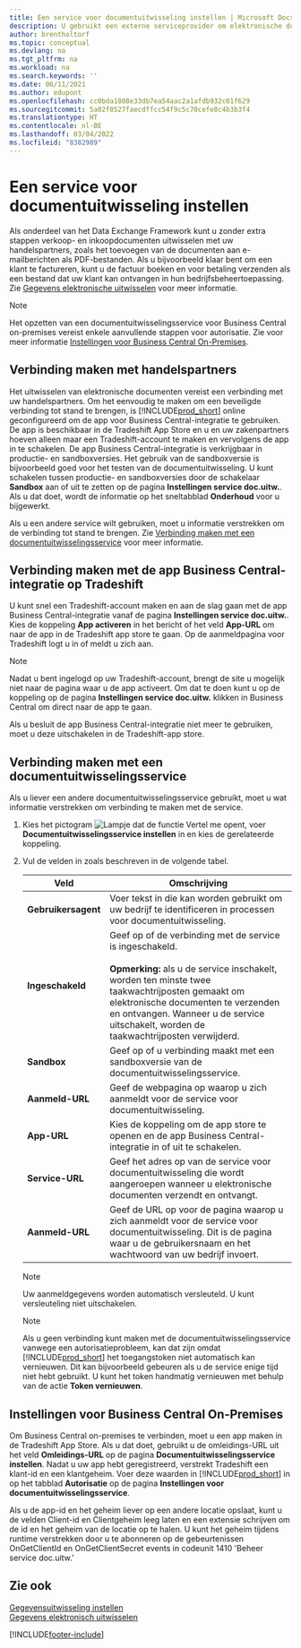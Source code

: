 ```yaml
---
title: Een service voor documentuitwisseling instellen | Microsoft Docs
description: U gebruikt een externe serviceprovider om elektronische documenten uit te wisselen met uw handelspartners.
author: brentholtorf
ms.topic: conceptual
ms.devlang: na
ms.tgt_pltfrm: na
ms.workload: na
ms.search.keywords: ''
ms.date: 06/11/2021
ms.author: edupont
ms.openlocfilehash: cc0bda1808e33db7ea54aac2a1afdb932c01f629
ms.sourcegitcommit: 5a02f8527faecdffcc54f9c5c70cefe8c4b3b3f4
ms.translationtype: HT
ms.contentlocale: nl-BE
ms.lasthandoff: 03/04/2022
ms.locfileid: "8382989"
---
```

# <a name="set-up-a-document-exchange-service"></a>Een service voor documentuitwisseling instellen
Als onderdeel van het Data Exchange Framework kunt u zonder extra stappen verkoop- en inkoopdocumenten uitwisselen met uw handelspartners, zoals het toevoegen van de documenten aan e-mailberichten als PDF-bestanden. Als u bijvoorbeeld klaar bent om een klant te factureren, kunt u de factuur boeken en voor betaling verzenden als een bestand dat uw klant kan ontvangen in hun bedrijfsbeheertoepassing. Zie [Gegevens elektronische uitwisselen](across-data-exchange.md) voor meer informatie.

> [!NOTE]
> Het opzetten van een documentuitwisselingsservice voor Business Central on-premises vereist enkele aanvullende stappen voor autorisatie. Zie voor meer informatie [Instellingen voor Business Central On-Premises](#settings-for-business-central-on-premises).

## <a name="connecting-with-trading-partners"></a>Verbinding maken met handelspartners
Het uitwisselen van elektronische documenten vereist een verbinding met uw handelspartners. Om het eenvoudig te maken om een beveiligde verbinding tot stand te brengen, is [!INCLUDE[prod_short](includes/prod_short.md)] online geconfigureerd om de app voor Business Central-integratie te gebruiken. De app is beschikbaar in de Tradeshift App Store en u en uw zakenpartners hoeven alleen maar een Tradeshift-account te maken en vervolgens de app in te schakelen. De app Business Central-integratie is verkrijgbaar in productie- en sandboxversies. Het gebruik van de sandboxversie is bijvoorbeeld goed voor het testen van de documentuitwisseling. U kunt schakelen tussen productie- en sandboxversies door de schakelaar **Sandbox** aan of uit te zetten op de pagina **Instellingen service doc.uitw.**. Als u dat doet, wordt de informatie op het sneltabblad **Onderhoud** voor u bijgewerkt.

Als u een andere service wilt gebruiken, moet u informatie verstrekken om de verbinding tot stand te brengen. Zie [Verbinding maken met een documentuitwisselingsservice](across-how-to-set-up-a-document-exchange-service.md#to-connect-to-a-document-exchange-service) voor meer informatie.

## <a name="to-connect-to-the-business-central-integration-app-on-tradeshift"></a>Verbinding maken met de app Business Central-integratie op Tradeshift
U kunt snel een Tradeshift-account maken en aan de slag gaan met de app Business Central-integratie vanaf de pagina **Instellingen service doc.uitw.**. Kies de koppeling **App activeren** in het bericht of het veld **App-URL** om naar de app in de Tradeshift app store te gaan. Op de aanmeldpagina voor Tradeshift logt u in of meldt u zich aan.

> [!NOTE]
> Nadat u bent ingelogd op uw Tradeshift-account, brengt de site u mogelijk niet naar de pagina waar u de app activeert. Om dat te doen kunt u op de koppeling op de pagina **Instellingen service doc.uitw.** klikken in Business Central om direct naar de app te gaan.

Als u besluit de app Business Central-integratie niet meer te gebruiken, moet u deze uitschakelen in de Tradeshift-app store. 

## <a name="to-connect-to-a-document-exchange-service"></a>Verbinding maken met een documentuitwisselingsservice  
Als u liever een andere documentuitwisselingsservice gebruikt, moet u wat informatie verstrekken om verbinding te maken met de service.

1. Kies het pictogram ![Lampje dat de functie Vertel me opent](media/ui-search/search_small.png "Vertel me wat u wilt doen"), voer **Documentuitwisselingsservice instellen** in en kies de gerelateerde koppeling.  
2. Vul de velden in zoals beschreven in de volgende tabel.  

    |Veld|Omschrijving|  
    |---------------------------------|---------------------------------------|  
    |**Gebruikersagent**|Voer tekst in die kan worden gebruikt om uw bedrijf te identificeren in processen voor documentuitwisseling.|  
    |**Ingeschakeld**|Geef op of de verbinding met de service is ingeschakeld.<br><br> **Opmerking:** als u de service inschakelt, worden ten minste twee taakwachtrijposten gemaakt om elektronische documenten te verzenden en ontvangen. Wanneer u de service uitschakelt, worden de taakwachtrijposten verwijderd.|  
    |**Sandbox**|Geef op of u verbinding maakt met een sandboxversie van de documentuitwisselingsservice.|
    |**Aanmeld-URL**|Geef de webpagina op waarop u zich aanmeldt voor de service voor documentuitwisseling.|  
    |**App-URL**|Kies de koppeling om de app store te openen en de app Business Central-integratie in of uit te schakelen.|
    |**Service-URL**|Geef het adres op van de service voor documentuitwisseling die wordt aangeroepen wanneer u elektronische documenten verzendt en ontvangt.|  
    |**Aanmeld-URL**|Geef de URL op voor de pagina waarop u zich aanmeldt voor de service voor documentuitwisseling. Dit is de pagina waar u de gebruikersnaam en het wachtwoord van uw bedrijf invoert.|  
    
    > [!NOTE]  
    > Uw aanmeldgegevens worden automatisch versleuteld. U kunt versleuteling niet uitschakelen.

    > [!NOTE]
    > Als u geen verbinding kunt maken met de documentuitwisselingsservice vanwege een autorisatieprobleem, kan dat zijn omdat [!INCLUDE[prod_short](includes/prod_short.md)] het toegangstoken niet automatisch kan vernieuwen. Dit kan bijvoorbeeld gebeuren als u de service enige tijd niet hebt gebruikt. U kunt het token handmatig vernieuwen met behulp van de actie **Token vernieuwen**.

## <a name="settings-for-business-central-on-premises"></a>Instellingen voor Business Central On-Premises
Om Business Central on-premises te verbinden, moet u een app maken in de Tradeshift App Store. Als u dat doet, gebruikt u de omleidings-URL uit het veld **Omleidings-URL** op de pagina **Documentuitwisselingsservice instellen**. Nadat u uw app hebt geregistreerd, verstrekt Tradeshift een klant-id en een klantgeheim. Voer deze waarden in [!INCLUDE[prod_short](includes/prod_short.md)] in op het tabblad **Autorisatie** op de pagina **Instellingen voor documentuitwisselingsservice**.

Als u de app-id en het geheim liever op een andere locatie opslaat, kunt u de velden Client-id en Clientgeheim leeg laten en een extensie schrijven om de id en het geheim van de locatie op te halen. U kunt het geheim tijdens runtime verstrekken door u te abonneren op de gebeurtenissen OnGetClientId en OnGetClientSecret events in codeunit 1410 'Beheer service doc.uitw.'

## <a name="see-also"></a>Zie ook  
[Gegevensuitwisseling instellen](across-set-up-data-exchange.md)  
[Gegevens elektronisch uitwisselen](across-data-exchange.md)


[!INCLUDE[footer-include](includes/footer-banner.md)]
